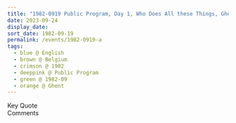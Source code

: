 ```yaml
---
title: "1982-0919 Public Program, Day 1, Who Does All these Things, Ghent, Belgium"
date: 2023-09-24
display_date: 
sort_date: 1982-09-19
permalink: /events/1982-0919-a
tags:
  - blue @ English
  - brown @ Belgium
  - crimson @ 1982
  - deeppink @ Public Program
  - green @ 1982-09
  - orange @ Ghent
---
```


<wave-list>
  <list-title color="green" width="75">Key Quote</list-title>
  <list-item color="BlanchedAlmond"  width="200"></list-item>
  <list-item color="Lavender"></list-item>
  <list-item color="BlanchedAlmond"></list-item>
</wave-list>

<br>

<wave-list>
  <list-title color="green" width="75">Comments</list-title>
  <list-item color="BlanchedAlmond"  width="200"></list-item>
  <list-item color="Lavender"></list-item>
  <list-item color="BlanchedAlmond"></list-item>
</wave-list>